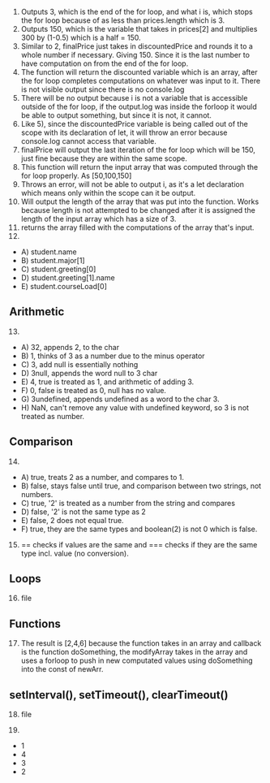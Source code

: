 1) Outputs 3, which is the end of the for loop, and what i is, which stops the for loop because of as less than prices.length which is 3.
2) Outputs 150, which is the variable that takes in prices[2] and multiplies 300 by (1-0.5) which is a half = 150.
3) Similar to 2, finalPrice just takes in discountedPrice and rounds it to a whole number if necessary. Giving 150. Since it is the last number to have computation on from the end of the for loop.
4) The function will return the discounted variable which is an array, after the for loop completes computations on whatever was input to it. There is not visible output since there is no console.log
5) There will be no output because i is not a variable that is accessible outside of the for loop, if the output.log was inside the forloop it would be able to output something, but since it is not, it cannot.
6) Like 5), since the discountedPrice variable is being called out of the scope with its declaration of let, it will throw an error because console.log cannot access that variable. 
7) finalPrice will output the last iteration of the for loop which will be 150, just fine because they are within the same scope.
8) This function will return the input array that was computed through the for loop properly. As [50,100,150]
9) Throws an error, will not be able to output i, as it's a let declaration which means only within the scope can it be output. 
10) Will output the length of the array that was put into the function. Works because length is not attempted to be changed after it is assigned the length of the input array which has a size of 3.
11) returns the array filled with the computations of the array that's input. 
12) 
- A) student.name
- B) student.major[1]
- C) student.greeting[0]
- D) student.greeting[1].name
- E) student.courseLoad[0]

## Arithmetic 
13) 
- A) 32, appends 2, to the char
- B) 1, thinks of 3 as a number due to the minus operator
- C) 3, add null is essentially nothing
- D) 3null, appends the word null to 3 char
- E) 4, true is treated as 1, and arithmetic of adding 3.
- F) 0, false is treated as 0, null has no value. 
- G) 3undefined, appends undefined as a word to the char 3. 
- H) NaN, can't remove any value with undefined keyword, so 3 is not treated as number. 

## Comparison
14) 
- A) true, treats 2 as a number, and compares to 1.
- B) false, stays false until true, and comparison between two strings, not numbers.
- C) true, '2' is treated as a number from the string and compares 
- D) false, '2' is not the same type as 2
- E) false, 2 does not equal true. 
- F) true, they are the same types and boolean(2) is not 0 which is false. 
15) == checks if values are the same and === checks if they are the same type incl. value (no conversion).

## Loops
16) file

## Functions
17) The result is [2,4,6] because the function takes in an array and callback is the function doSomething, the modifyArray takes in the array and uses a forloop to push in new computated values using doSomething into the const of newArr. 

## setInterval(), setTimeout(), clearTimeout()
18) file

19) 
- 1
- 4
- 3
- 2
